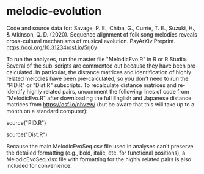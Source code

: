 # melodic-evolution
Code and source data for:
Savage, P. E., Chiba, G., Currie, T. E., Suzuki, H., & Atkinson, Q. D. (2020). Sequence alignment of folk song melodies reveals cross-cultural mechanisms of musical evolution. PsyArXiv Preprint. https://doi.org/10.31234/osf.io/5rj6y

To run the analyses, run the master file "MelodicEvo.R" in R or R Studio. Several of the sub-scripts are commented out because they have been pre-calculated. In particular, the distance matrices and identification of highly related melodies have been pre-calculated, so you don't need to run the "PID.R" or "Dist.R" subscripts. To recalculate distance matrices and re-identify highly related pairs, uncomment the following lines of code from "MelodicEvo.R" after downloading the full English and Japanese distance matrices from https://osf.io/nhvzw/ (but be aware that this will take up to a month on a standard computer):

source("PID.R")

source("Dist.R")

Because the main MelodicEvoSeq.csv file used in analyses can't preserve the detailed formatting (e.g., bold, italic, etc. for functional positions), a MelodicEvoSeq.xlsx file with formatting for the highly related pairs is also included for convenience.
